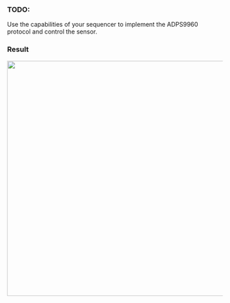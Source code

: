 ### TODO:

Use the capabilities of your sequencer to implement the ADPS9960 protocol and control the sensor.


### Result

<div align=center>
<img src="https://github.com/lihzhao14/ese5190_lab2B_part1-10/blob/main/08_adps_protocol/8.gif" width="550">  
</div>
